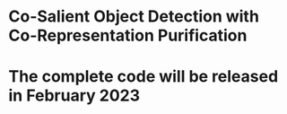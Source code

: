 # Co-Salient Object Detection with Co-Representation Purification

# The complete code will be released in February 2023
